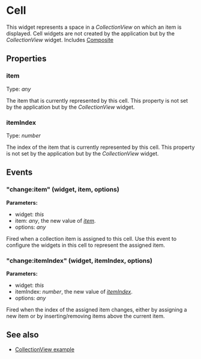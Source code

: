---
---
# Cell

This widget represents a space in a *CollectionView* on which an item is displayed. Cell widgets are not created by the application but by the *CollectionView* widget.
Includes [Composite](Composite.md)

## Properties

### item

Type: *any*

The item that is currently represented by this cell. This property is not set by the application but by the *CollectionView* widget.

### itemIndex

Type: *number*

The index of the item that is currently represented by this cell. This property is not set by the application but by the *CollectionView* widget.


## Events

### "change:item" (widget, item, options)

**Parameters:** 

- widget: *this*
- item: *any*, the new value of *[item](#item)*.
- options: *any*

Fired when a collection item is assigned to this cell. Use this event to configure the widgets in this cell to represent the assigned item.


### "change:itemIndex" (widget, itemIndex, options)

**Parameters:** 

- widget: *this*
- itemIndex: *number*, the new value of *[itemIndex](#indexindex)*.
- options: *any*

Fired when the index of the assigned item changes, either by assigning a new item or by inserting/removing items above the current item.



## See also

- [CollectionView example](https://github.com/eclipsesource/tabris-js/blob/master/snippets/collectionview/collectionview.js)
